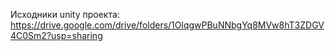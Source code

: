 Исходники unity проекта: https://drive.google.com/drive/folders/1OlqgwPBuNNbgYq8MVw8hT3ZDGV4C0Sm2?usp=sharing
